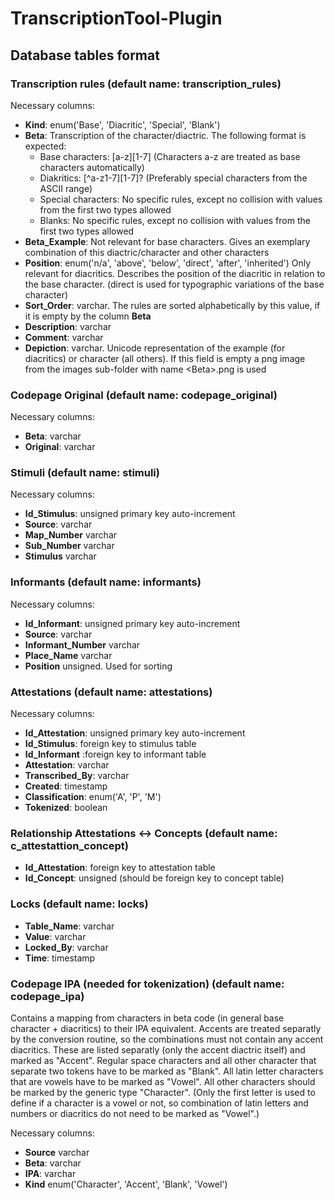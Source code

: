 # TranscriptionTool-Plugin

## Database tables format
### Transcription rules (default name: transcription_rules)

Necessary columns:
- **Kind**: enum('Base', 'Diacritic', 'Special', 'Blank')
- **Beta**: Transcription of the character/diactric. The following format is expected:
  - Base characters: \[a-z\]\[1-7\] (Characters a-z are treated as base characters automatically)
  - Diakritics: \[^a-z1-7\]\[1-7\]? (Preferably special characters from the ASCII range)
  - Special characters: No specific rules, except no collision with values from the first two types allowed
  - Blanks: No specific rules, except no collision with values from the first two types allowed
- **Beta_Example**: Not relevant for base characters. Gives an exemplary combination of this diactric/character and other characters
- **Position**: enum('n/a', 'above', 'below', 'direct', 'after', 'inherited') Only relevant for diacritics. Describes the position of the diacritic in relation to the base character. (direct is used for typographic variations of the base character)
- **Sort_Order**: varchar. The rules are sorted alphabetically by this value, if it is empty by the column **Beta**
- **Description**: varchar
- **Comment**: varchar
- **Depiction**: varchar. Unicode representation of the example (for diacritics) or character (all others). If this field is empty a png image from the images sub-folder with name \<Beta\>.png is used

### Codepage Original (default name: codepage_original)

Necessary columns:
  
- **Beta**: varchar
- **Original**: varchar

### Stimuli (default name: stimuli)

Necessary columns:

- **Id_Stimulus**: unsigned primary key auto-increment
- **Source**: varchar
- **Map_Number** varchar
- **Sub_Number** varchar
- **Stimulus** varchar


### Informants (default name: informants)

Necessary columns:

- **Id_Informant**: unsigned primary key auto-increment
- **Source**: varchar
- **Informant_Number** varchar
- **Place_Name** varchar
- **Position** unsigned. Used for sorting

### Attestations (default name: attestations)

Necessary columns:

- **Id_Attestation**: unsigned primary key auto-increment
- **Id_Stimulus**: foreign key to stimulus table
- **Id_Informant** :foreign key to informant table
- **Attestation**: varchar
- **Transcribed_By**: varchar
- **Created**: timestamp
- **Classification**: enum('A', 'P', 'M')
- **Tokenized**: boolean

### Relationship Attestations <-> Concepts (default name: c_attestattion_concept)

- **Id_Attestation**: foreign key to attestation table
- **Id_Concept**: unsigned (should be foreign key to concept table)

### Locks (default name: locks)

- **Table_Name**: varchar
- **Value**: varchar
- **Locked_By**: varchar
- **Time**: timestamp

### Codepage IPA (needed for tokenization) (default name: codepage_ipa)

Contains a mapping from characters in beta code (in general base character + diacritics) to their IPA equivalent. Accents are treated separatly by the conversion routine, so the combinations must not contain any accent diacritics. These are listed separatly (only the accent diactric itself) and marked as "Accent". Regular space characters and all other character that separate two tokens have to be marked as "Blank". All latin letter characters that are vowels have to be marked as "Vowel". All other characters should be marked by the generic type "Character". (Only the first letter is used to define if a character is a vowel or not, so combination of latin letters and numbers or diacritics do not need to be marked as "Vowel".)

Necessary columns:
  
- **Source** varchar
- **Beta**: varchar
- **IPA**: varchar
- **Kind** enum('Character', 'Accent', 'Blank', 'Vowel')
